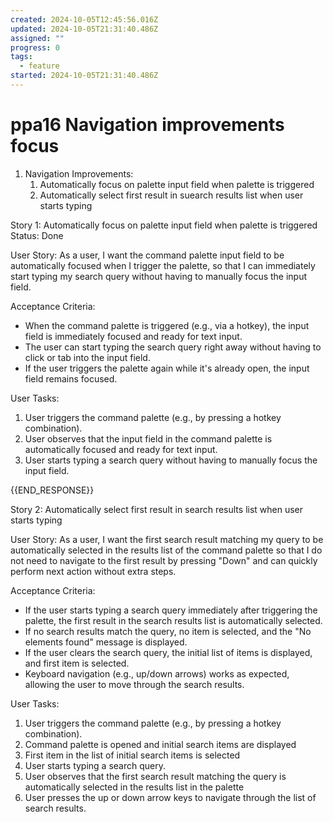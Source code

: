 ```yaml
---
created: 2024-10-05T12:45:56.016Z
updated: 2024-10-05T21:31:40.486Z
assigned: ""
progress: 0
tags:
  - feature
started: 2024-10-05T21:31:40.486Z
---
```


# ppa16 Navigation improvements focus

1. Navigation Improvements:
   1. Automatically focus on palette input field when palette is triggered
   2. Automatically select first result in suearch results list  when user starts typing




Story 1: Automatically focus on palette input field when palette is triggered
Status: Done

User Story:
As a user, 
I want the command palette input field to be automatically focused when I trigger the palette, so that I can immediately start typing my search query without having to manually focus the input field.

Acceptance Criteria:
- When the command palette is triggered (e.g., via a hotkey), the input field is immediately focused and ready for text input.
- The user can start typing the search query right away without having to click or tab into the input field.
- If the user triggers the palette again while it's already open, the input field remains focused.

User Tasks:
1. User triggers the command palette (e.g., by pressing a hotkey combination).
2. User observes that the input field in the command palette is automatically focused and ready for text input.
3. User starts typing a search query without having to manually focus the input field.

{{END_RESPONSE}}

Story 2: Automatically select first result in search results list when user starts typing

User Story:
As a user, 
I want the first search result matching my query to be automatically selected in the results list of the command palette 
so that I do not need to navigate to the first result by pressing "Down" 
and can quickly perform next action  without extra steps.

Acceptance Criteria:
- If the user starts typing a search query immediately after triggering the palette, the first result in the search results list is automatically selected.
- If no search results match the query, no item is selected, and the "No elements found" message is displayed.
- If the user clears the search query, the initial list of items is displayed, and first item is selected.
- Keyboard navigation (e.g., up/down arrows) works as expected, allowing the user to move through the search results.

User Tasks:
1. User triggers the command palette (e.g., by pressing a hotkey combination).
2. Command palette is opened and initial search items are displayed
3. First item in the list of initial search items is selected
2. User starts typing a search query.
3. User observes that the first search result matching the query is automatically selected in the results list in the palette
4. User presses the up or down arrow keys to navigate through the list of search results.
